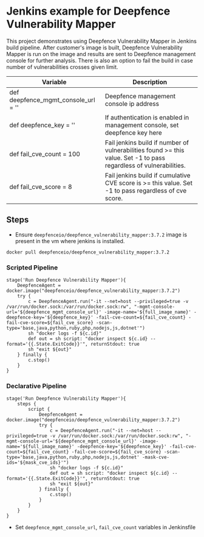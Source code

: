 # Jenkins example for Deepfence Vulnerability Mapper

This project demonstrates using Deepfence Vulnerability Mapper in Jenkins build pipeline.
After customer's image is built, Deepfence Vulnerability Mapper is run on the image and results are sent to Deepfence management console for further analysis.
There is also an option to fail the build in case number of vulnerabilities crosses given limit.

| Variable                            | Description                                                                                                        |
|-------------------------------------|--------------------------------------------------------------------------------------------------------------------|
| def deepfence_mgmt_console_url = '' | Deepfence management console ip address                                                                            | 
| def deepfence_key = ''              | If authentication is enabled in management console, set deepfence key here                                         |
| def fail_cve_count = 100            | Fail jenkins build if number of vulnerabilities found >= this value. Set -1 to pass regardless of vulnerabilities. | 
| def fail_cve_score = 8              | Fail jenkins build if cumulative CVE score is >= this value. Set -1 to pass regardless of cve score.               | 

## Steps
- Ensure `deepfenceio/deepfence_vulnerability_mapper:3.7.2` image is present in the vm where jenkins is installed.
```shell script
docker pull deepfenceio/deepfence_vulnerability_mapper:3.7.2
```
### Scripted Pipeline
```
stage('Run Deepfence Vulnerability Mapper'){
    DeepfenceAgent = docker.image("deepfenceio/deepfence_vulnerability_mapper:3.7.2")
    try {
        c = DeepfenceAgent.run("-it --net=host --privileged=true -v /var/run/docker.sock:/var/run/docker.sock:rw", "-mgmt-console-url='${deepfence_mgmt_console_url}' -image-name='${full_image_name}' -deepfence-key='${deepfence_key}' -fail-cve-count=${fail_cve_count} -fail-cve-score=${fail_cve_score} -scan-type='base,java,python,ruby,php,nodejs,js,dotnet'")
        sh "docker logs -f ${c.id}"
        def out = sh script: "docker inspect ${c.id} --format='{{.State.ExitCode}}'", returnStdout: true
        sh "exit ${out}"
    } finally {
        c.stop()
    }
}
```
### Declarative Pipeline
```
stage('Run Deepfence Vulnerability Mapper'){
    steps {
        script {
            DeepfenceAgent = docker.image("deepfenceio/deepfence_vulnerability_mapper:3.7.2")
            try {
                c = DeepfenceAgent.run("-it --net=host --privileged=true -v /var/run/docker.sock:/var/run/docker.sock:rw", "-mgmt-console-url='${deepfence_mgmt_console_url}' -image-name='${full_image_name}' -deepfence-key='${deepfence_key}' -fail-cve-count=${fail_cve_count} -fail-cve-score=${fail_cve_score} -scan-type='base,java,python,ruby,php,nodejs,js,dotnet' -mask-cve-ids='${mask_cve_ids}'")
                sh "docker logs -f ${c.id}"
                def out = sh script: "docker inspect ${c.id} --format='{{.State.ExitCode}}'", returnStdout: true
                sh "exit ${out}"
            } finally {
                c.stop()
            }
        }
    }
}
```
- Set `deepfence_mgmt_console_url`, `fail_cve_count` variables in Jenkinsfile
